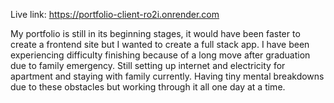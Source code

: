 

Live link: https://portfolio-client-ro2i.onrender.com

My portfolio is still in its beginning stages, it would have been faster to create a frontend site but I wanted to create a full stack app. I have been experiencing difficulty finishing because of a long move after graduation due to family emergency. Still setting up internet and electricity for apartment and staying with family currently. Having tiny mental breakdowns due to these obstacles but working through it all one day at a time. 

